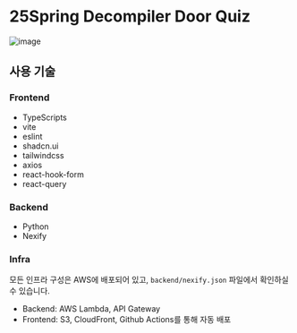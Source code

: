 # 25Spring Decompiler Door Quiz

![image](https://github.com/user-attachments/assets/17a83a06-ab4e-4e0e-9379-929043d065c2)

## 사용 기술

### Frontend

- TypeScripts
- vite
- eslint
- shadcn.ui
- tailwindcss
- axios
- react-hook-form
- react-query

### Backend

- Python
- Nexify

### Infra

모든 인프라 구성은 AWS에 배포되어 있고, `backend/nexify.json` 파일에서 확인하실 수 있습니다.

- Backend: AWS Lambda, API Gateway
- Frontend: S3, CloudFront, Github Actions를 통해 자동 배포
